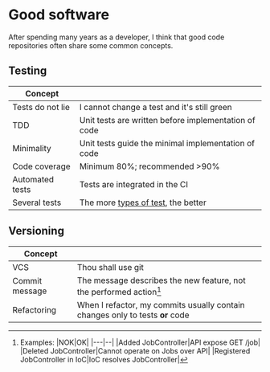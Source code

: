 # Good software
After spending many years as a developer, I think that good code repositories often share some common concepts.<br />

## Testing
|Concept| |
|-------|-|
|Tests do not lie|I cannot change a test and it's still green|
|TDD|Unit tests are written before implementation of code|
|Minimality|Unit tests guide the minimal implementation of code|
|Code coverage|Minimum 80%; recommended >90%|
|Automated tests|Tests are integrated in the CI|
|Several tests|The more [types of test](https://en.wikipedia.org/wiki/Software_testing), the better|

## Versioning
|Concept| |
|-------|-|
|VCS|Thou shall use git|
|Commit message|The message describes the new feature, not the performed action[^message]|
|Refactoring|When I refactor, my commits usually contain changes only to tests **or** code|



[^message]: Examples:
    |NOK|OK|
    |---|--|
    |Added JobController|API expose GET /job|
    |Deleted JobController|Cannot operate on Jobs over API|
    |Registered JobController in IoC|IoC resolves JobController|